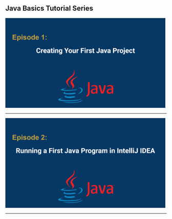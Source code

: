 ## Java Basics Tutorial Series
    

<a href="https://youtu.be/-3eLvkO-N78"> <img src="https://github.com/NoushinB/java_course/blob/master/src/main/resources/episods%20images/episod01.png?raw=true" width="500" alt="Episode 1"/> </a> <hr/> <a href="https://youtu.be/-3eLvkO-N78">
<img src="https://github.com/NoushinB/java_course/blob/master/src/main/resources/episods%20images/episod02.png?raw=true" width="500" alt="Episode 2"/> </a><hr/> <a href="https://youtu.be/aTGHSAkkEqI">




